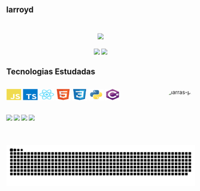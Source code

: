 ## larroyd

<h1 align="center">
    <img src="https://readme-typing-svg.herokuapp.com/?font=Righteous&size=35&center=true&vCenter=true&width=500&height=70&duration=4000&lines=Hi+There!+👋;+I'm+Mateus+Larroyd!;" />
</h1>

<div align="center">
  <img src="https://github-readme-stats.vercel.app/api/top-langs/?username=larroydxox&layout=compact&theme=dark" height="160em"/>
  <img src="https://github-readme-stats.vercel.app/api?username=larroydxox&hide=stars&count_private=true&show_icons=true&theme=dark" height="160em"/>
</div>

<h2 align="left">Tecnologias Estudadas</h3>

  <div style="display: inline_block"><br>
  <img align="center" alt="Larra-Js" height="30" width="40" src="https://raw.githubusercontent.com/devicons/devicon/master/icons/javascript/javascript-plain.svg">
  <img align="center" alt="Larra-Ts" height="30" width="40" src="https://raw.githubusercontent.com/devicons/devicon/master/icons/typescript/typescript-plain.svg">
  <img align="center" alt="Larra-React" height="30" width="40" src="https://raw.githubusercontent.com/devicons/devicon/master/icons/react/react-original.svg">
  <img align="center" alt="Larra-HTML" height="30" width="40" src="https://raw.githubusercontent.com/devicons/devicon/master/icons/html5/html5-original.svg">
  <img align="center" alt="Larra-CSS" height="30" width="40" src="https://raw.githubusercontent.com/devicons/devicon/master/icons/css3/css3-original.svg">
  <img align="center" alt="Larra-Python" height="30" width="40" src="https://raw.githubusercontent.com/devicons/devicon/master/icons/python/python-original.svg">
  <img align="center" alt="Larra-Csharp" height="30" width="40" src="https://raw.githubusercontent.com/devicons/devicon/master/icons/csharp/csharp-original.svg">
  <img align="right" alt="larras-pic" height="150" style="border-radius:50px;" src="https://imgur.com/1lBhCiv">
</div>
  
 #
 
<div> 
  <a href="https://instagram.com/ilarroyd" target="_blank"><img src="https://img.shields.io/badge/-Instagram-%23E4405F?style=for-the-badge&logo=instagram&logoColor=white" target="_blank"></a>
 	<a href="https://www.twitch.tv/justlarroyd" target="_blank"><img src="https://img.shields.io/badge/Twitch-9146FF?style=for-the-badge&logo=twitch&logoColor=white" target="_blank"></a>
  <a href = "mailto:codelarroyd@gmail.com"><img src="https://img.shields.io/badge/-Gmail-%23333?style=for-the-badge&logo=gmail&logoColor=white" target="_blank"></a>
  <a href="https://www.linkedin.com/in/mateus-larroyd-33822b210/" target="_blank"><img src="https://img.shields.io/badge/-LinkedIn-%230077B5?style=for-the-badge&logo=linkedin&logoColor=white" target="_blank"></a> 
  
</div>

#

  <img alt="snake eating my contributions" src="https://raw.githubusercontent.com/salesp07/salesp07/output/github-contribution-grid-snake.svg" />

